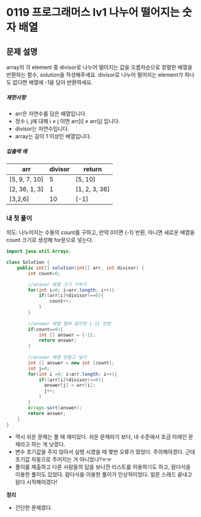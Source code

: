 # 0119 프로그래머스  lv1 나누어 떨어지는 숫자 배열



## 문제 설명

array의 각 element 중 divisor로 나누어 떨어지는 값을 오름차순으로 정렬한 배열을 반환하는 함수, solution을 작성해주세요.
divisor로 나누어 떨어지는 element가 하나도 없다면 배열에 -1을 담아 반환하세요.

##### 제한사항

- arr은 자연수를 담은 배열입니다.
- 정수 i, j에 대해 i ≠ j 이면 arr[i] ≠ arr[j] 입니다.
- divisor는 자연수입니다.
- array는 길이 1 이상인 배열입니다.

##### 입출력 예

| arr           | divisor | return        |
| ------------- | ------- | ------------- |
| [5, 9, 7, 10] | 5       | [5, 10]       |
| [2, 36, 1, 3] | 1       | [1, 2, 3, 36] |
| [3,2,6]       | 10      | [-1]          |



### 내 첫 풀이

의도: 나누어지는 수들의 count를 구하고, 만약 0이면 {-1} 반환, 아니면 새로운 배열을 count 크기로 생성해 for문으로 넣는다.

```java
import java.util.Arrays;

class Solution {
    public int[] solution(int[] arr, int divisor) {
        int count=0;

        //answer 배열 크기 구하기
        for(int i=0; i<arr.length; i++){
            if((arr[i]%divisor)==0){
                count++;
            }
        }
        
        //answer 배열 멤버 없으면 {-1} 반환
        if(count==0){
            int [] answer = {-1};
            return answer;
        }
        
        //answer 배열 만들고 넣기
        int [] answer = new int [count];
        int j=0;
        for(int i =0; i<arr.length; i++){
            if((arr[i]%divisor)==0){
              answer[j] = arr[i];
              j++;
            }
        }
        Arrays.sort(answer);
        return answer;
    }
}
```

- 역시 쉬운 문제는 풀 때 재미있다. 쉬운 문제라기 보다, 내 수준에서 조금 아래인 문제라고 하는 게 낫겠다. 
- 변수 초기값을 주지 않아서 실행 시켰을 때 몇번 오류가 떴었다. 주의해야겠다. 근데 초기값 자동으로 주어지는 거 아니었나?ㅠㅠ
- 풀이를 제출하고 다른 사람들의 답을 보니깐 리스트를 이용하기도 하고, 람다식을 이용한 풀이도 있었다. 람다식을 이용한 풀이가 인상적이었다. 얼른 스레드 끝내고 람다 시작해야겠다!



**정리**

- 간단한 문제였다. 
